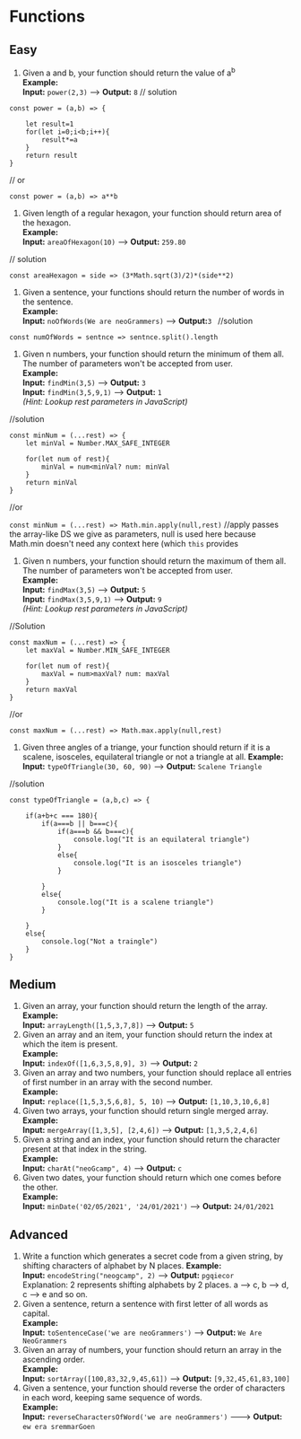 # Functions

## Easy

1. Given a and b, your function should return the value of a<sup>b</sup>  
**Example:**  
**Input:** `power(2,3)` ––> **Output:** `8`
// solution

```
const power = (a,b) => {

    let result=1
    for(let i=0;i<b;i++){
        result*=a
    }
    return result
}
```

// or

`const power = (a,b) => a**b`
1. Given length of a regular hexagon, your function should return area of the hexagon.  
**Example:**  
**Input:** `areaOfHexagon(10)` ––> **Output:** `259.80`

// solution

`const areaHexagon = side => (3*Math.sqrt(3)/2)*(side**2)`
1. Given a sentence, your functions should return the number of words in the sentence.  
**Example:**  
**Input:** `noOfWords(We are neoGrammers)` ––> **Output:**`3
`
//solution

`const numOfWords = sentnce => sentnce.split().length`
1. Given n numbers, your function should return the minimum of them all. The number of parameters won't be accepted from user.  
**Example:**  
**Input:** `findMin(3,5)` ––> **Output:** `3`  
**Input:** `findMin(3,5,9,1)` ––> **Output:** `1`  
*(Hint: Lookup rest parameters in JavaScript)*

//solution

```
const minNum = (...rest) => {
    let minVal = Number.MAX_SAFE_INTEGER

    for(let num of rest){
        minVal = num<minVal? num: minVal
    }
    return minVal
}
```
//or

`const minNum = (...rest) => Math.min.apply(null,rest)`
//apply passes the array-like DS we give as parameters, null is used here because Math.min doesn't need any context here (which `this` provides

1. Given n numbers, your function should return the maximum of them all. The number of parameters won't be accepted from user.  
**Example:**  
**Input:** `findMax(3,5)` ––> **Output:** `5`  
**Input:** `findMax(3,5,9,1)` ––> **Output:** `9`  
*(Hint: Lookup rest parameters in JavaScript)*

//Solution

```
const maxNum = (...rest) => {
    let maxVal = Number.MIN_SAFE_INTEGER

    for(let num of rest){
        maxVal = num>maxVal? num: maxVal
    }
    return maxVal
}
```
//or

`const maxNum = (...rest) => Math.max.apply(null,rest)`
 
1. Given three angles of a triange, your function should return if it is a scalene, isosceles, equilateral triangle or not a triangle at all.
**Example:**  
**Input:** `typeOfTriangle(30, 60, 90)` ––> **Output:** `Scalene Triangle`

//solution

```
const typeOfTriangle = (a,b,c) => {

    if(a+b+c === 180){
        if(a===b || b===c){
            if(a===b && b===c){
                console.log("It is an equilateral triangle")
            }
            else{
                console.log("It is an isosceles triangle")
            }

        }
        else{
            console.log("It is a scalene triangle")
        }

    }
    else{
        console.log("Not a traingle")
    }
}
```

## Medium

1. Given an array, your function should return the length of the array.  
**Example:**  
**Input:** `arrayLength([1,5,3,7,8])` ––> **Output:** `5`
1. Given an array and an item, your function should return the index at which the item is present.  
**Example:**  
**Input:** `indexOf([1,6,3,5,8,9], 3)` ––> **Output:** `2`
1. Given an array and two numbers, your function should replace all entries of first number in an array with the second number.  
**Example:**  
**Input:** `replace([1,5,3,5,6,8], 5, 10)` ––> **Output:** `[1,10,3,10,6,8]`
1. Given two arrays, your function should return single merged array.  
**Example:**  
**Input:** `mergeArray([1,3,5], [2,4,6])` ––> **Output:** `[1,3,5,2,4,6]`
1. Given a string and an index, your function should return the character present at that index in the string.  
**Example:**  
**Input:** `charAt("neoGcamp", 4)` ––> **Output:** `c`
1. Given two dates, your function should return which one comes before the other.  
**Example:**  
**Input:** `minDate('02/05/2021', '24/01/2021')` ––> **Output:** `24/01/2021`

## Advanced

1. Write a function which generates a secret code from a given string, by shifting characters of alphabet by N places.
**Example:**  
**Input:** `encodeString("neogcamp", 2)` ––> **Output:** `pgqiecor`  
Explanation: 2 represents shifting alphabets by 2 places. a –> c, b –> d, c –> e and so on.
1. Given a sentence, return a sentence with first letter of all words as capital.  
**Example:**  
**Input:** `toSentenceCase('we are neoGrammers')` ––> **Output:** `We Are NeoGrammers`
1. Given an array of numbers, your function should return an array in the ascending order.  
**Example:**  
**Input:** `sortArray([100,83,32,9,45,61])` ––> **Output:** `[9,32,45,61,83,100]`
1. Given a sentence, your function should reverse the order of characters in each word, keeping same sequence of words.  
**Example:**  
**Input:** `reverseCharactersOfWord('we are neoGrammers')` –––> **Output:** `ew era sremmarGoen`
